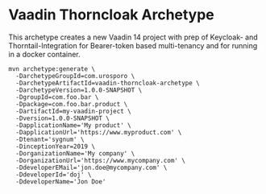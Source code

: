 Vaadin Thorncloak Archetype
===========================

This archetype creates a new Vaadin 14 project with prep of Keycloak- and Thorntail-Integration for Bearer-token based multi-tenancy and for running in a docker container.

    mvn archetype:generate \
      -DarchetypeGroupId=com.urosporo \
      -DarchetypeArtifactId=vaadin-thorncloak-archetype \
      -DarchetypeVersion=1.0.0-SNAPSHOT \
      -DgroupId=com.foo.bar \
      -Dpackage=com.foo.bar.product \
      -DartifactId=my-vaadin-project \
      -Dversion=1.0.0-SNAPSHOT \
      -DapplicationName='My product' \
      -DapplicationUrl='https://www.myproduct.com' \
      -Dtenant='sygnum' \
      -DinceptionYear=2019 \
      -DorganizationName='My company' \
      -DorganizationUrl='https://www.mycompany.com' \
      -DdeveloperEMail='jon.doe@mycompany.com' \
      -DdeveloperId='doj' \
      -DdeveloperName='Jon Doe'